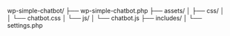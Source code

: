 wp-simple-chatbot/
├── wp-simple-chatbot.php
├── assets/
│   ├── css/
│   │   └── chatbot.css
│   └── js/
│       └── chatbot.js
├── includes/
│   └── settings.php
